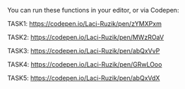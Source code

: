 You can run these functions in your editor, or via Codepen:

TASK1:  https://codepen.io/Laci-Ruzik/pen/zYMXPxm

TASK2:  https://codepen.io/Laci-Ruzik/pen/MWzROaV

TASK3:  https://codepen.io/Laci-Ruzik/pen/abQxVvP

TASK4:  https://codepen.io/Laci-Ruzik/pen/GRwLOoo

TASK5:  https://codepen.io/Laci-Ruzik/pen/abQxVdX

